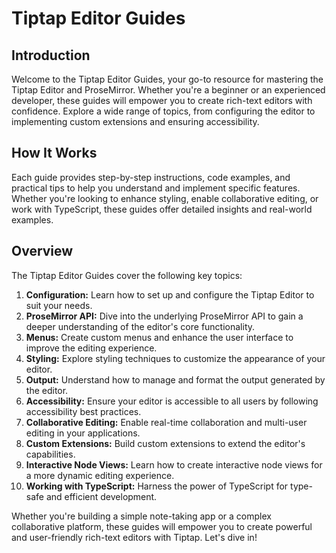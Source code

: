 # Tiptap Editor Guides

## Introduction

Welcome to the Tiptap Editor Guides, your go-to resource for mastering the Tiptap Editor and ProseMirror. Whether you're a beginner or an experienced developer, these guides will empower you to create rich-text editors with confidence. Explore a wide range of topics, from configuring the editor to implementing custom extensions and ensuring accessibility.

## How It Works

Each guide provides step-by-step instructions, code examples, and practical tips to help you understand and implement specific features. Whether you're looking to enhance styling, enable collaborative editing, or work with TypeScript, these guides offer detailed insights and real-world examples.

## Overview

The Tiptap Editor Guides cover the following key topics:

1. **Configuration:** Learn how to set up and configure the Tiptap Editor to suit your needs.
2. **ProseMirror API:** Dive into the underlying ProseMirror API to gain a deeper understanding of the editor's core functionality.
3. **Menus:** Create custom menus and enhance the user interface to improve the editing experience.
4. **Styling:** Explore styling techniques to customize the appearance of your editor.
5. **Output:** Understand how to manage and format the output generated by the editor.
6. **Accessibility:** Ensure your editor is accessible to all users by following accessibility best practices.
7. **Collaborative Editing:** Enable real-time collaboration and multi-user editing in your applications.
8. **Custom Extensions:** Build custom extensions to extend the editor's capabilities.
9. **Interactive Node Views:** Learn how to create interactive node views for a more dynamic editing experience.
10. **Working with TypeScript:** Harness the power of TypeScript for type-safe and efficient development.

Whether you're building a simple note-taking app or a complex collaborative platform, these guides will empower you to create powerful and user-friendly rich-text editors with Tiptap. Let's dive in!
